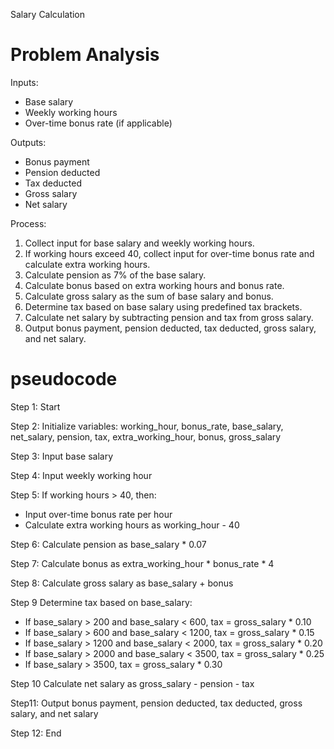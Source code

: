 Salary Calculation

# Problem Analysis

Inputs:
- Base salary
- Weekly working hours
- Over-time bonus rate (if applicable)

Outputs:
- Bonus payment
- Pension deducted
- Tax deducted
- Gross salary
- Net salary

Process:
1. Collect input for base salary and weekly working hours.
2. If working hours exceed 40, collect input for over-time bonus rate and calculate extra working hours.
3. Calculate pension as 7% of the base salary.
4. Calculate bonus based on extra working hours and bonus rate.
5. Calculate gross salary as the sum of base salary and bonus.
6. Determine tax based on base salary using predefined tax brackets.
7. Calculate net salary by subtracting pension and tax from gross salary.
8. Output bonus payment, pension deducted, tax deducted, gross salary, and net salary.
# pseudocode
Step 1: Start

Step 2: Initialize variables: working_hour, bonus_rate, base_salary, net_salary, pension, tax, extra_working_hour, bonus, gross_salary

Step 3: Input base salary

Step 4: Input weekly working hour

Step 5: If working hours > 40, then:
   - Input over-time bonus rate per hour
   - Calculate extra working hours as working_hour - 40

Step 6: Calculate pension as base_salary * 0.07

Step 7: Calculate bonus as extra_working_hour * bonus_rate * 4

Step 8: Calculate gross salary as base_salary + bonus

Step 9 Determine tax based on base_salary:
   - If base_salary > 200 and base_salary < 600, tax = gross_salary * 0.10
   - If base_salary > 600 and base_salary < 1200, tax = gross_salary * 0.15
   - If base_salary > 1200 and base_salary < 2000, tax = gross_salary * 0.20
   - If base_salary > 2000 and base_salary < 3500, tax = gross_salary * 0.25
   - If base_salary > 3500, tax = gross_salary * 0.30

Step 10 Calculate net salary as gross_salary - pension - tax

Step11: Output bonus payment, pension deducted, tax deducted, gross salary, and net salary

Step 12: End
